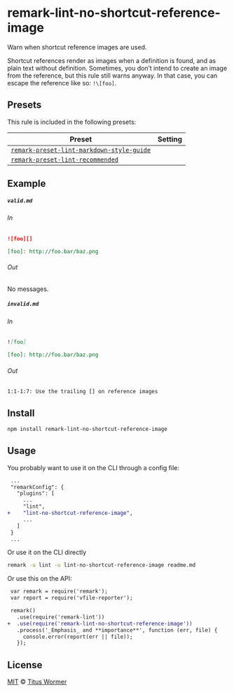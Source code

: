 <!--This file is generated-->

# remark-lint-no-shortcut-reference-image

Warn when shortcut reference images are used.

Shortcut references render as images when a definition is found, and as
plain text without definition.  Sometimes, you don’t intend to create an
image from the reference, but this rule still warns anyway.  In that case,
you can escape the reference like so: `!\[foo]`.

## Presets

This rule is included in the following presets:

| Preset | Setting |
| ------ | ------- |
| [`remark-preset-lint-markdown-style-guide`](https://github.com/remarkjs/remark-lint/tree/master/packages/remark-preset-lint-markdown-style-guide) |  |
| [`remark-preset-lint-recommended`](https://github.com/remarkjs/remark-lint/tree/master/packages/remark-preset-lint-recommended) |  |

## Example

##### `valid.md`

###### In

```markdown
![foo][]

[foo]: http://foo.bar/baz.png
```

###### Out

No messages.

##### `invalid.md`

###### In

```markdown
![foo]

[foo]: http://foo.bar/baz.png
```

###### Out

```text
1:1-1:7: Use the trailing [] on reference images
```

## Install

```sh
npm install remark-lint-no-shortcut-reference-image
```

## Usage

You probably want to use it on the CLI through a config file:

```diff
 ...
 "remarkConfig": {
   "plugins": [
     ...
     "lint",
+    "lint-no-shortcut-reference-image",
     ...
   ]
 }
 ...
```

Or use it on the CLI directly

```sh
remark -u lint -u lint-no-shortcut-reference-image readme.md
```

Or use this on the API:

```diff
 var remark = require('remark');
 var report = require('vfile-reporter');

 remark()
   .use(require('remark-lint'))
+  .use(require('remark-lint-no-shortcut-reference-image'))
   .process('_Emphasis_ and **importance**', function (err, file) {
     console.error(report(err || file));
   });
```

## License

[MIT](https://github.com/remarkjs/remark-lint/blob/master/LICENSE) © [Titus Wormer](http://wooorm.com)
